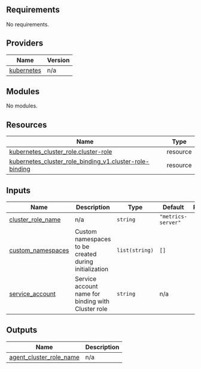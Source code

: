 <!-- BEGIN_TF_DOCS -->
## Requirements

No requirements.

## Providers

| Name | Version |
|------|---------|
| <a name="provider_kubernetes"></a> [kubernetes](#provider\_kubernetes) | n/a |

## Modules

No modules.

## Resources

| Name | Type |
|------|------|
| [kubernetes_cluster_role.cluster-role](https://registry.terraform.io/providers/hashicorp/kubernetes/latest/docs/resources/cluster_role) | resource |
| [kubernetes_cluster_role_binding_v1.cluster-role-binding](https://registry.terraform.io/providers/hashicorp/kubernetes/latest/docs/resources/cluster_role_binding_v1) | resource |

## Inputs

| Name | Description | Type | Default | Required |
|------|-------------|------|---------|:--------:|
| <a name="input_cluster_role_name"></a> [cluster\_role\_name](#input\_cluster\_role\_name) | n/a | `string` | `"metrics-server"` | no |
| <a name="input_custom_namespaces"></a> [custom\_namespaces](#input\_custom\_namespaces) | Custom namespaces to be created during initialization | `list(string)` | `[]` | no |
| <a name="input_service_account"></a> [service\_account](#input\_service\_account) | Service account name for binding with Cluster role | `string` | n/a | yes |

## Outputs

| Name | Description |
|------|-------------|
| <a name="output_agent_cluster_role_name"></a> [agent\_cluster\_role\_name](#output\_agent\_cluster\_role\_name) | n/a |
<!-- END_TF_DOCS -->